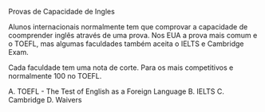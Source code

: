 Provas de Capacidade de Ingles

Alunos internacionais normalmente tem que comprovar a capacidade de coomprender inglês através de uma prova.  Nos EUA a prova mais comum e o TOEFL, mas algumas faculdades também aceita o IELTS e Cambridge Exam.
 
Cada faculdade tem uma nota de corte.  Para os mais competitivos e normalmente 100 no TOEFL.
 
A.      TOEFL - The Test of English as a Foreign Language
B.      IELTS
C.      Cambridge
D.      Waivers
